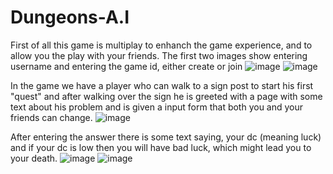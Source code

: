 # Dungeons-A.I
First of all this game is multiplay to enhanch the game experience, and to allow you the play with your friends. The first two images show entering username and entering the game id, either create or join
![image](https://user-images.githubusercontent.com/70839471/125083132-e9c04780-e0bf-11eb-87ec-80e35f4fbea1.png)
![image](https://user-images.githubusercontent.com/70839471/125083562-75d26f00-e0c0-11eb-957a-983348641ddb.png)

In the game we have a player who can walk to a sign post to start his first "quest" and after walking over the sign he is greeted with a page with some text about his problem and is given a input form that both you and your friends can change.
![image](https://user-images.githubusercontent.com/70839471/125083581-7d921380-e0c0-11eb-97ce-b1457db36d60.png)

After entering the answer there is some text saying, your dc (meaning luck) and if your dc is low then you will have bad luck, which might lead you to your death.
![image](https://user-images.githubusercontent.com/70839471/125083900-d2ce2500-e0c0-11eb-8609-11f9d17ea17e.png)
![image](https://user-images.githubusercontent.com/70839471/125083650-8edb2000-e0c0-11eb-9bf6-ad3b96c3744b.png)
